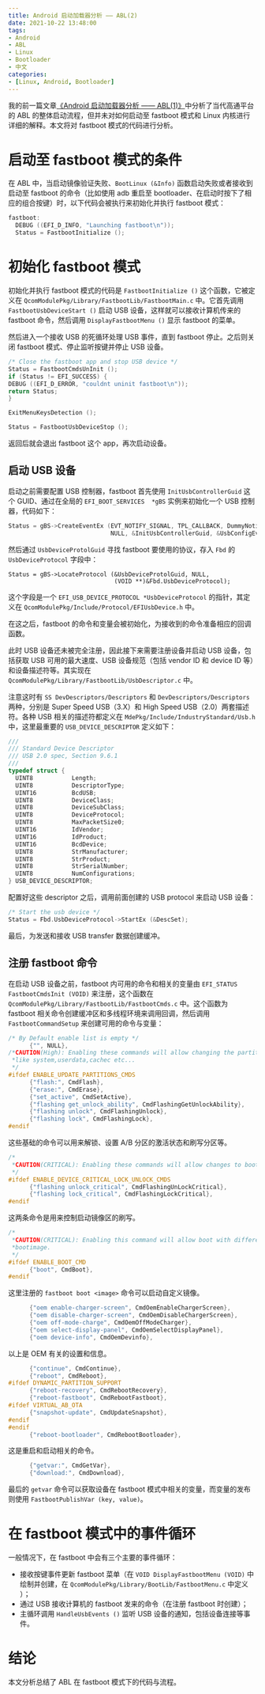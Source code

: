 ```yaml
---
title: Android 启动加载器分析 —— ABL(2)
date: 2021-10-22 13:48:00
tags:
- Android
- ABL
- Linux
- Bootloader
- 中文
categories:
- [Linux, Android, Bootloader]
---
```


我的前一篇文章[《Android 启动加载器分析 —— ABL(1)》](https://blog.inoki.cc/2021/10/18/android-bootloader-analysis-abl-1/)中分析了当代高通平台的 ABL 的整体启动流程，但并未对如何启动至 fastboot 模式和 Linux 内核进行详细的解释。本文将对 fastboot 模式的代码进行分析。

# 启动至 fastboot 模式的条件

在 ABL 中，当启动镜像验证失败、`BootLinux (&Info)` 函数启动失败或者接收到启动至 fastboot 的命令（比如使用 adb 重启至 bootloader、在启动时按下了相应的组合按键）时，以下代码会被执行来初始化并执行 fastboot 模式：

```c
fastboot:
  DEBUG ((EFI_D_INFO, "Launching fastboot\n"));
  Status = FastbootInitialize ();
```

# 初始化 fastboot 模式

初始化并执行 fastboot 模式的代码是 `FastbootInitialize ()` 这个函数，它被定义在 `QcomModulePkg/Library/FastbootLib/FastbootMain.c` 中。它首先调用 `FastbootUsbDeviceStart ()` 启动 USB 设备，这样就可以接收计算机传来的 fastboot 命令，然后调用 `DisplayFastbootMenu ()` 显示 fastboot 的菜单。

然后进入一个接收 USB 的死循环处理 USB 事件，直到 fastboot 停止。之后则关闭 fastboot 模式、停止监听按键并停止 USB 设备。

```c
/* Close the fastboot app and stop USB device */
Status = FastbootCmdsUnInit ();
if (Status != EFI_SUCCESS) {
DEBUG ((EFI_D_ERROR, "couldnt uninit fastboot\n"));
return Status;
}

ExitMenuKeysDetection ();

Status = FastbootUsbDeviceStop ();
```

返回后就会退出 fastboot 这个 app，再次启动设备。

## 启动 USB 设备

启动之前需要配置 USB 控制器，fastboot 首先使用 `InitUsbControllerGuid` 这个 GUID、通过在全局的 `EFI_BOOT_SERVICES  *gBS` 实例来初始化一个 USB 控制器，代码如下：

```c
Status = gBS->CreateEventEx (EVT_NOTIFY_SIGNAL, TPL_CALLBACK, DummyNotify,
                             NULL, &InitUsbControllerGuid, &UsbConfigEvt);
```

然后通过 `UsbDeviceProtolGuid` 寻找 fastboot 要使用的协议，存入 `Fbd` 的 `UsbDeviceProtocol` 字段中：

```
Status = gBS->LocateProtocol (&UsbDeviceProtolGuid, NULL,
                              (VOID **)&Fbd.UsbDeviceProtocol);
```

这个字段是一个 `EFI_USB_DEVICE_PROTOCOL *UsbDeviceProtocol` 的指针，其定义在 `QcomModulePkg/Include/Protocol/EFIUsbDevice.h` 中。

在这之后，fastboot 的命令和变量会被初始化，为接收到的命令准备相应的回调函数。

此时 USB 设备还未被完全注册，因此接下来需要注册设备并启动 USB 设备，包括获取 USB 可用的最大速度、USB 设备规范（包括 vendor ID 和 device ID 等）和设备描述符等。其实现在 `QcomModulePkg/Library/FastbootLib/UsbDescriptor.c` 中。

注意这时有 `SS DevDescriptors/Descriptors` 和 `DevDescriptors/Descriptors` 两种，分别是 Super Speed USB（3.X）和 High Speed USB（2.0）两套描述符。各种 USB 相关的描述符都定义在 `MdePkg/Include/IndustryStandard/Usb.h` 中，这里最重要的 `USB_DEVICE_DESCRIPTOR` 定义如下：

```c
///
/// Standard Device Descriptor
/// USB 2.0 spec, Section 9.6.1
///
typedef struct {
  UINT8           Length;
  UINT8           DescriptorType;
  UINT16          BcdUSB;
  UINT8           DeviceClass;
  UINT8           DeviceSubClass;
  UINT8           DeviceProtocol;
  UINT8           MaxPacketSize0;
  UINT16          IdVendor;
  UINT16          IdProduct;
  UINT16          BcdDevice;
  UINT8           StrManufacturer;
  UINT8           StrProduct;
  UINT8           StrSerialNumber;
  UINT8           NumConfigurations;
} USB_DEVICE_DESCRIPTOR;
```

配置好这些 descriptor 之后，调用前面创建的 USB protocol 来启动 USB 设备：

```c
/* Start the usb device */
Status = Fbd.UsbDeviceProtocol->StartEx (&DescSet);
```

最后，为发送和接收 USB transfer 数据创建缓冲。

## 注册 fastboot 命令

在启动 USB 设备之前，fastboot 内可用的命令和相关的变量由 `EFI_STATUS FastbootCmdsInit (VOID)` 来注册，这个函数在 `QcomModulePkg/Library/FastbootLib/FastbootCmds.c` 中。这个函数为 fastboot 相关命令创建缓冲区和多线程环境来调用回调，然后调用 `FastbootCommandSetup` 来创建可用的命令与变量：

```c
/* By Default enable list is empty */
      {"", NULL},
/*CAUTION(High): Enabling these commands will allow changing the partitions
 *like system,userdata,cachec etc...
 */
#ifdef ENABLE_UPDATE_PARTITIONS_CMDS
      {"flash:", CmdFlash},
      {"erase:", CmdErase},
      {"set_active", CmdSetActive},
      {"flashing get_unlock_ability", CmdFlashingGetUnlockAbility},
      {"flashing unlock", CmdFlashingUnlock},
      {"flashing lock", CmdFlashingLock},
#endif
```

这些基础的命令可以用来解锁、设置 A/B 分区的激活状态和刷写分区等。

```c
/*
 *CAUTION(CRITICAL): Enabling these commands will allow changes to bootimage.
 */
#ifdef ENABLE_DEVICE_CRITICAL_LOCK_UNLOCK_CMDS
      {"flashing unlock_critical", CmdFlashingUnLockCritical},
      {"flashing lock_critical", CmdFlashingLockCritical},
#endif
```

这两条命令是用来控制启动镜像区的刷写。

```c
/*
 *CAUTION(CRITICAL): Enabling this command will allow boot with different
 *bootimage.
 */
#ifdef ENABLE_BOOT_CMD
      {"boot", CmdBoot},
#endif
```

这里注册的 `fastboot boot <image>` 命令可以启动自定义镜像。

```c
      {"oem enable-charger-screen", CmdOemEnableChargerScreen},
      {"oem disable-charger-screen", CmdOemDisableChargerScreen},
      {"oem off-mode-charge", CmdOemOffModeCharger},
      {"oem select-display-panel", CmdOemSelectDisplayPanel},
      {"oem device-info", CmdOemDevinfo},
```

以上是 OEM 有关的设置和信息。

```c
      {"continue", CmdContinue},
      {"reboot", CmdReboot},
#ifdef DYNAMIC_PARTITION_SUPPORT
      {"reboot-recovery", CmdRebootRecovery},
      {"reboot-fastboot", CmdRebootFastboot},
#ifdef VIRTUAL_AB_OTA
      {"snapshot-update", CmdUpdateSnapshot},
#endif
#endif
      {"reboot-bootloader", CmdRebootBootloader},
```

这是重启和启动相关的命令。

```c
      {"getvar:", CmdGetVar},
      {"download:", CmdDownload},
```

最后的 `getvar` 命令可以获取设备在 fastboot 模式中相关的变量，而变量的发布则使用 `FastbootPublishVar (key, value)`。

# 在 fastboot 模式中的事件循环

一般情况下，在 fastboot 中会有三个主要的事件循环：

- 接收按键事件更新 fastboot 菜单（在 `VOID DisplayFastbootMenu (VOID)` 中绘制并创建，在 `QcomModulePkg/Library/BootLib/FastbootMenu.c` 中定义 ）；
- 通过 USB 接收计算机的 fastboot 发来的命令（在注册 fastboot 时创建）；
- 主循环调用 `HandleUsbEvents ()` 监听 USB 设备的通知，包括设备连接等事件。

# 结论

本文分析总结了 ABL 在 fastboot 模式下的代码与流程。

